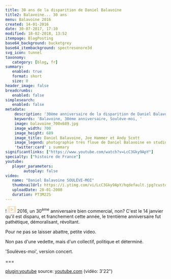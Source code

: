 ```yaml
---
title: 30 ans de la disparition de Daniel Balavoine
title2: Balavoine... 30 ans
menu: Balavoine 2016
created: 14-01-2016
date: 30-07-2017, 17:10
modified: 18-02-2018, 13:52
itempage: BlogPosting
base64_background: bucketgrey
base64_itembackground: spectresonore3d
svg_icon: tunnel
taxonomy:
   category: [blog, fr]
summary:
   enabled: true
   format: short
   size: 0
header_image: false
breadcrumbs:
   enabled: false
simplesearch:
   enabled: false
metadata:
    description: '30ème anniversaire de la disparition de Daniel Balavoine'
    keywords: 'Balavoine, 30ème anniversaire, Soulève-moi, '
    image: balavoine_700x689.jpg
    image_width: 700
    image_height: 689
    image_title: Daniel Balavoine, Joe Hammer et Andy Scott
    image_legend: photographie très floue de Daniel Balavoine en studio avec Joe Hammer et Andy Scott
    'twitter:card' : summary
significantlinks: ["https://www.youtube.com/watch?v=LcC3Gky9ApY"]
specialty: ["histoire de France"]
youtube:
   player_parameters:
        autoplay: false
video:
   name: "Daniel Balavoine SOULÈVE-MOI"
   thumbnailUrl: https://i.ytimg.com/vi/LcC3Gky9ApY/hqdefault.jpg?custom=true&w=120&h=90&jpg444=true&jpgq=90&sp=68&sigh=YMlm-kFPf3UuZNpgcUkEcIxmjn4
   uploadDate: 28-01-2008
   duration: PT3M22S
---
```


! <span><svg width="25px" class="caracter-icon" xmlns="http://www.w3.org/2000/svg" viewBox="0 0 58 46"><g><path fill="#df8a13" opacity="0.7" d="m 38.352,21.907684 -14.3,-9.1 c -0.403,-0.26 -0.91,-0.273 -1.326,-0.039 -0.416,0.221 -0.676,0.65 -0.676,1.131 l 0,18.2 c 0,0.481 0.26,0.91 0.676,1.144 0.195,0.104 0.403,0.156 0.624,0.156 0.247,0 0.481,-0.065 0.702,-0.208 l 14.3,-9.1 c 0.377,-0.234 0.598,-0.65 0.598,-1.092 0,-0.442 -0.221,-0.858 -0.598,-1.092 z m -13.702,7.826 0,-13.468 10.582,6.734 -10.582,6.734 z"/><path fill="#df8a13" opacity="0.6" d="M57,0H47H11H1C0.45,0,0,0.45,0,1v11v11v11v11c0,0.55,0.45,1,1,1h10h36h10c0.55,0,1-0.45,1-1V34V23V12V1   C58,0.45,57.55,0,57,0z M10,22H2v-9h8V22z M2,24h8v9H2V24z M12,34V23V12V2h34v10v11v11v10H12V34z M56,22h-8v-9h8V22z M48,24h8v9h-8   V24z M56,2v9h-8V2H56z M2,2h8v9H2V2z M2,44v-9h8v9H2z M56,44h-8v-9h8V44z"/></g></svg></span> 2016, un 30<sup>ème</sup> anniversaire bien commercial, non?
C'est le 14 janvier qu'il est disparu, et franchement cette année, le trentième anniversaire fut pathétique, démoralisant, révoltant.

Pour ne pas se laisser abattre, petite video.  

Non pas d'une vedette, mais d'un collectif, politique et déterminé.  

'Soulèves-moi', version concert.

===

[plugin:youtube](https://www.youtube.com/watch?v=LcC3Gky9ApY)
source: [youtube.com][2]
(vidéo: 3'22")

[2]: https://www.youtube.com/watch?v=LcC3Gky9ApY "https://www.youtube.com/watch?v=LcC3Gky9ApY"
